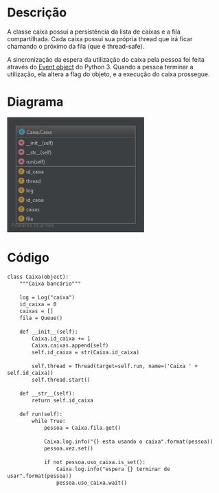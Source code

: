 # Descrição

A classe caixa possui a persistência da lista de caixas e a fila compartilhada. Cada caixa possui sua própria thread que irá ficar chamando o próximo da fila \(que é thread-safe\). 

A sincronização da espera da utilização do caixa pela pessoa foi feita através do [Event object](https://docs.python.org/3/library/threading.html#event-objects) do Python 3. Quando a pessoa terminar a utilização, ela altera a flag do objeto, e a execução do caixa prossegue.

# Diagrama

![](/doc/img/caixa.png)

# Código

```
class Caixa(object):
    """Caixa bancário"""

    log = Log("caixa")
    id_caixa = 0
    caixas = []
    fila = Queue()

    def __init__(self):
        Caixa.id_caixa += 1
        Caixa.caixas.append(self)
        self.id_caixa = str(Caixa.id_caixa)

        self.thread = Thread(target=self.run, name=('Caixa ' + self.id_caixa))
        self.thread.start()

    def __str__(self):
        return self.id_caixa

    def run(self):
        while True:
            pessoa = Caixa.fila.get()

            Caixa.log.info("{} esta usando o caixa".format(pessoa))
            pessoa.vez.set()

            if not pessoa.uso_caixa.is_set():
                Caixa.log.info("espera {} terminar de usar".format(pessoa))
                pessoa.uso_caixa.wait()
```



